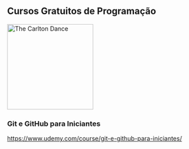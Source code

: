 ## Cursos Gratuitos de Programação

<img src='https://media2.giphy.com/media/cklPOHnHepdwBLRnQp/giphy.gif?cid=790b7611f82c0e6af8fc4c3b139774c0d6bde4ddf80daa91&rid=giphy.gif&ct=g' alt='The Carlton Dance' width="200">

### Git e GitHub para Iniciantes
https://www.udemy.com/course/git-e-github-para-iniciantes/
